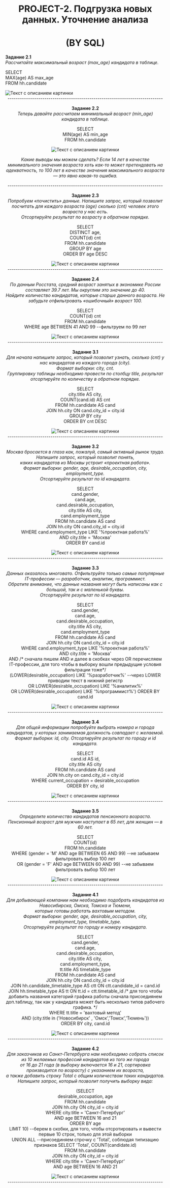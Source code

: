 # <center>  PROJECT-2. Подгрузка новых данных. Уточнение анализа  
# <center> (BY SQL) 

**Задание 2.1**    
*Рассчитайте максимальный возраст (max_age) кандидата в таблице.*    

SELECT    
    MAX(age) AS max_age    
FROM hh.candidate   

<image src="/project_2/images/picture_0.jpg" alt="Текст с описанием картинки">

<center> ----------------------------------------------------------------------------

**Задание 2.2**  
*Теперь давайте рассчитаем минимальный возраст (min_age) кандидата в таблице.*   

SELECT   
    MIN(age) AS min_age   
FROM hh.candidate   

<image src="/project_2/images/picture_1.jpg" alt="Текст с описанием картинки">

*Какие выводы мы можем сделать? Если 14 лет в качестве минимального значения возраста хоть как-то может претендовать на адекватность, то 100 лет в качестве значения максимального возраста — это явно какая-то ошибка.*

<center> ----------------------------------------------------------------------------

**Задание 2.3**   
*Попробуем «почистить» данные. Напишите запрос, который позволит посчитать для каждого возраста (age) сколько (cnt) человек этого возраста у нас есть.*   
*Отсортируйте результат по возрасту в обратном порядке.*   

SELECT  
    DISTINCT age,  
    COUNT(id) cnt  
FROM hh.candidate  
GROUP BY age  
ORDER BY age DESC   

<image src="/project_2/images/picture_2.jpg" alt="Текст с описанием картинки">

<center> ----------------------------------------------------------------------------

**Задание 2.4**   
*По данным Росстата, средний возраст занятых в экономике России составляет 39.7 лет. Мы округлим это значение до 40.*   
*Найдите количество кандидатов, которые старше данного возраста. Не забудьте отфильтровать «ошибочный» возраст 100.*

SELECT   
    COUNT(id) cnt   
FROM hh.candidate   
WHERE age BETWEEN 41 AND 99 --фильтруем по 99 лет

<image src="/project_2/images/picture_3.jpg" alt="Текст с описанием картинки">

<center> ----------------------------------------------------------------------------

**Задание 3.1**   
*Для начала напишите запрос, который позволит узнать, сколько (cnt) у нас кандидатов из каждого города (city).*    
*Формат выборки: city, cnt.*   
*Группировку таблицы необходимо провести по столбцу title, результат отсортируйте по количеству в обратном порядке.*   

SELECT   
    city.title AS city,   
    COUNT(cand.id) AS cnt   
FROM hh.candidate AS cand   
    JOIN hh.city ON cand.city_id = city.id   
GROUP BY city   
ORDER BY cnt DESC   

<image src="/project_2/images/picture_4.jpg" alt="Текст с описанием картинки">

<center> ----------------------------------------------------------------------------

**Задание 3.2**  
*Москва бросается в глаза как, пожалуй, самый активный рынок труда. Напишите запрос, который позволит понять,*   
*каких кандидатов из Москвы устроит «проектная работа».*    
*Формат выборки: gender, age, desirable_occupation, city, employment_type.*  
*Отсортируйте результат по id кандидата.*  

SELECT   
    cand.gender,   
    cand.age,   
    cand.desirable_occupation,    
    city.title AS city,    
    cand.employment_type    
FROM hh.candidate AS cand    
     JOIN hh.city ON cand.city_id = city.id   
WHERE cand.employment_type LIKE '%проектная работа%'    
    AND city.title = 'Москва'   
ORDER BY cand.id   

<image src="/project_2/images/picture_5.jpg" alt="Текст с описанием картинки">

<center> ----------------------------------------------------------------------------

**Задание 3.3**  
*Данных оказалось многовато. Отфильтруйте только самые популярные IT-профессии — разработчик, аналитик, программист.*   
*Обратите внимание, что данные названия могут быть написаны как с большой, так и с маленькой буквы.*  
*Отсортируйте результат по id кандидата.*   

SELECT  
    cand.gender,  
    cand.age,  
    cand.desirable_occupation,   
    city.title AS city,    
    cand.employment_type  
FROM hh.candidate AS cand  
     JOIN hh.city ON cand.city_id = city.id  
WHERE cand.employment_type  LIKE '%проектная работа%'   
    AND city.title = 'Москва'   
    AND /* сначала пишем AND и далее в скобках через OR перечисляем IT-профессии, 
    для того чтобы в выборку вошли предыдущие условия фильтрации тоже*/   
    (LOWER(desirable_occupation)    LIKE  '%разработчик%'  --через LOWER приводим текст в нижний регистр   
    OR LOWER(desirable_occupation)  LIKE  '%аналитик%'   
    OR LOWER(desirable_occupation)  LIKE  '%программист%')
ORDER BY cand.id   

<image src="/project_2/images/picture_6.jpg" alt="Текст с описанием картинки">

<center> ----------------------------------------------------------------------------

**Задание 3.4**   
*Для общей информации попробуйте выбрать номера и города кандидатов, у которых занимаемая должность совпадает с желаемой.*
*Формат выборки: id, city.*
*Отсортируйте результат по городу и id кандидата.*

SELECT   
    cand.id AS id,  
    city.title AS city   
FROM hh.candidate AS cand   
     JOIN hh.city  on cand.city_id = city.id   
WHERE current_occupation = desirable_occupation    
ORDER BY city, id   

<image src="/project_2/images/picture_7.jpg" alt="Текст с описанием картинки">

<center> ----------------------------------------------------------------------------

**Задание 3.5**  
*Определите количество кандидатов пенсионного возраста.*   
*Пенсионный возраст для мужчин наступает в 65 лет, для женщин — в 60 лет.*  

SELECT  
    COUNT(id)  
FROM hh.candidate   
WHERE (gender = 'M' AND  age BETWEEN 65 AND 99) --не забываем фильтровать выбор 100 лет  
    OR (gender = 'F' AND age BETWEEN 60 AND 99) --не забываем фильтровать выбор 100 лет  

<image src="/project_2/images/picture_8.jpg" alt="Текст с описанием картинки">

<center> ----------------------------------------------------------------------------

**Задание 4.1**   
*Для добывающей компании нам необходимо подобрать кандидатов из Новосибирска, Омска, Томска и Тюмени,*  
*которые готовы работать вахтовым методом.*   
*Формат выборки: gender, age, desirable_occupation, city, employment_type, timetable_type.*  
*Отсортируйте результат по городу и номеру кандидата.*   

SELECT   
    cand.gender,  
    cand.age,  
    cand.desirable_occupation,  
    city.title AS city,    
    cand.employment_type,   
    tt.title AS timetable_type     
FROM hh.candidate AS cand   
    JOIN hh.city ON cand.city_id = city.id   
    JOIN hh.candidate_timetable_type AS ctt ON ctt.candidate_id = cand.id  
    JOIN hh.timetable_type AS tt ON tt.id = ctt.timetable_id  /* для того чтобы добавить названия категорий графика работы
    сначала присоедиянем доп.таблицу, так как у кандидата может быть несколько типов рабочего графика. */    
WHERE tt.title = 'вахтовый метод'  
    AND (city.title in  ('Новосибирск' , 'Омск','Томск','Тюмень'))   
ORDER BY city, cand.id    

<image src="/project_2/images/picture_9.jpg" alt="Текст с описанием картинки">

<center> ----------------------------------------------------------------------------

**Задание 4.2**   
*Для заказчиков из Санкт-Петербурга нам необходимо собрать список из 10 желаемых профессий кандидатов из того же города*   
*от 16 до 21 года  (в выборку включается 16 и 21, сортировка производится по возрасту) с указанием их возраста,*  
*а также добавить строку Total с общим количеством таких кандидатов.*  
*Напишите запрос, который позволит получить выборку вида:*  

(SELECT  
    desirable_occupation,  age  
FROM hh.candidate   
    JOIN hh.city ON city_id = city.id  
WHERE city.title = 'Санкт-Петербург'   
    AND age BETWEEN 16 and 21   
ORDER BY age  
LIMIT 10)  --берем в скобки, для того, чтобы отсротировать и вывести первые 10 строк, только для этой выборки  
UNION ALL  --присоединяем строчку с 'Total', соблюдая типизацию признаков 
SELECT  'Total',  COUNT(candidate.id)   
FROM hh.candidate   
    JOIN hh.city ON city_id = city.id   
WHERE city.title = 'Санкт-Петербург'    
    AND age BETWEEN 16 AND 21   

<image src="/project_2/images/picture_10.jpg" alt="Текст с описанием картинки">

<center> ----------------------------------------------------------------------------    